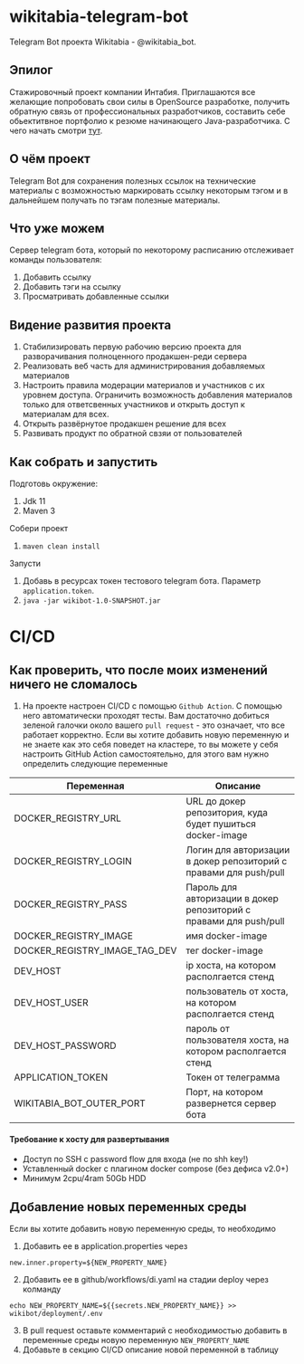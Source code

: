 # wikitabia-telegram-bot
Telegram Bot проекта Wikitabia - @wikitabia_bot.

## Эпилог
Стажировочный проект компании Интабия. 
Приглашаются все желающие попробовать свои силы в OpenSource разработке, 
получить обратную связь от профессиональных разработчиков, составить себе
обьектитвное портфолио к резюме начинающего Java-разработчика. С чего начать смотри [тут](./CONTRIBUTING.md).

## О чём проект
Telegram Bot для сохранения полезных ссылок на технические материалы 
с возможностью маркировать ссылку некоторым тэгом и в дальнейшем получать по тэгам
полезные материалы.

## Что уже можем

Сервер telegram бота, который по некоторому расписанию отслеживает команды пользователя:
1) Добавить ссылку
2) Добавить тэги на ссылку
3) Просматривать добавленные ссылки

## Видение развития проекта

1) Стабилизировать первую рабочию версию проекта для разворачивания полноценного продакшен-реди сервера
2) Реализовать веб часть для администрирования добавляемых материалов
3) Настроить правила модерации материалов и участников с их уровнем доступа. Ограничить возможность добавления материалов только для ответсвенных участников и открыть доступ к материалам для всех.
4) Открыть развёрнутое продакшен решение для всех
5) Развивать продукт по обратной свзяи от пользователей

## Как собрать и запустить

Подготовь окружение:
1) Jdk 11
2) Maven 3

Собери проект
1) `maven clean install`

Запусти
1) Добавь в ресурсах токен тестового telegram бота. Параметр `application.token`.
2) `java -jar wikibot-1.0-SNAPSHOT.jar`

# CI/CD
## Как проверить, что после моих изменений ничего не сломалось

1) На проекте настроен CI/CD с помощью `Github Action`. С помощью него автоматически проходят тесты. Вам достаточно добиться зеленой галочки около вашего `pull request` - это означает, что все работает корректно.
 Если вы хотите добавить новую переменную и не знаете как это себя поведет на кластере, то вы можете у себя настроить GitHub Action самостоятельно, для этого вам нужно определить следующие переменные

| Переменная                    | Описание                                                           |
|-------------------------------|--------------------------------------------------------------------|
| DOCKER_REGISTRY_URL           | URL до докер репозитория, куда будет пушиться docker-image         |
| DOCKER_REGISTRY_LOGIN         | Логин для авторизации в докер репозиторий с правами для push/pull  |
| DOCKER_REGISTRY_PASS          | Пароль для авторизации в докер репозиторий с правами для push/pull |
| DOCKER_REGISTRY_IMAGE         | имя docker-image                                                   |
| DOCKER_REGISTRY_IMAGE_TAG_DEV | тег docker-image                                                   |
| DEV_HOST                      | ip хоста, на котором располгается стенд                            |
| DEV_HOST_USER                 | пользователь от хоста, на котором располгается стенд               |
| DEV_HOST_PASSWORD             | пароль от пользователя хоста, на котором располгается стенд        |
| APPLICATION_TOKEN             | Токен от телеграмма                                                |
| WIKITABIA_BOT_OUTER_PORT      | Порт, на котором развернется сервер бота                           |

#### Требование к хосту для развертывания
* Доступ по SSH с password flow для входа (не по shh key!)
* Уставленный docker с плагином docker compose (без дефиса v2.0+)
* Минимум 2cpu/4ram 50Gb HDD

## Добавление новых переменных среды
Если вы хотите добавить новую переменную среды, то необходимо
1) Добавить ее в application.properties через 
```shell
new.inner.property=${NEW_PROPERTY_NAME}
```
2) Добавить ее в github/workflows/di.yaml на стадии deploy через колманду
```shell
echo NEW_PROPERTY_NAME=${{secrets.NEW_PROPERTY_NAME}} >> wikibot/deployment/.env
```
3) В pull request оставьте комментарий с необходимостью добавить в переменные среды новую переменную `NEW_PROPERTY_NAME`
4) Добавьте в секцию CI/CD описание новой переменной в таблицу

